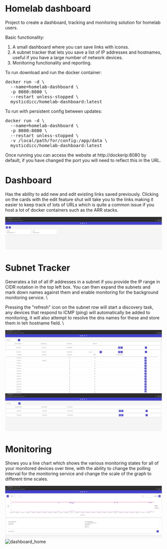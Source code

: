 # Homelab dashboard
Project to create a dashboard, tracking and monitoring solution for homelab users.

Basic functionality:
1. A small dashboard where you can save links with iconss.
2. A subnet tracker that lets you save a list of IP addresses and hostnames, useful if you have a large number of network devices.
3. Monitoring functionality and reporting.

To run download and run the docker container:

<pre>
docker run -d \
  --name=homelab-dashboard \
  -p 8080:8080 \
  --restart unless-stopped \
  mysticdicc/homelab-dashboard:latest
</pre>
  
To run with persistent config between updates:

<pre>
docker run -d \
  --name=homelab-dashboard \
  -p 8080:8080 \
  --restart unless-stopped \
  -v /local/path/for/config:/app/data \
  mysticdicc/homelab-dashboard:latest
</pre>

Once running you can access the website at http://dockerip:8080 by default, if you have changed the port you will need to reflect this in the URL.

# Dashboard
Has the ability to add new and edit existing links saved previously. Clicking on the cards with the edit feature shut will take you to the links making it easier to keep track of lots of URLs which is quite a common issue if you host a lot of docker containers such as the ARR stacks.

![dashboard_home](/gitimages/dashboardlinks.png)

# Subnet Tracker
Generates a list of all IP addresses in a subnet if you provide the IP range in CIDR notation in the top left box. You can then expand the subnets and mark down names against them and enable monitoring for the background monitoring service. \

Pressing the "refresh" icon on the subnet row will start a discovery task, any devices that respond to ICMP (ping) will automatically be added to monitoring, it will also attempt to resolve the dns names for these and store them in teh hostname field. \

![dashboard_home](/gitimages/subnettrackeropened.png)
![dashboard_home](/gitimages/subnettrackerclosed.png)

# Monitoring
Shows you a line chart which shows the various monitoring states for all of your monitored devices over time, with the ability to change the polling interval for the monitoring service and change the scale of the graph to different time scales.

![dashboard_home](/gitimages/monitoring.png)
![dashboard_home](/gitimages/monitorignopen.png)
